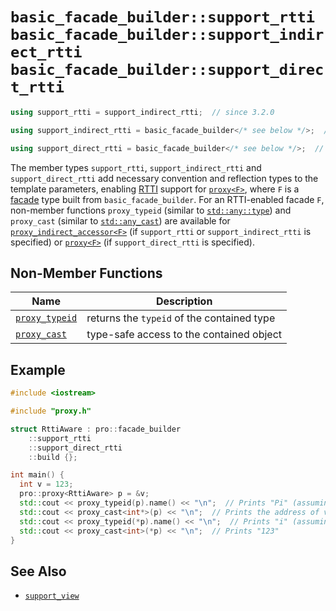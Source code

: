 # `basic_facade_builder::support_rtti`<br />`basic_facade_builder::support_indirect_rtti`<br />`basic_facade_builder::support_direct_rtti`

```cpp
using support_rtti = support_indirect_rtti;  // since 3.2.0

using support_indirect_rtti = basic_facade_builder</* see below */>;  // since 3.2.0

using support_direct_rtti = basic_facade_builder</* see below */>;  // since 3.2.0
```

The member types `support_rtti`, `support_indirect_rtti` and `support_direct_rtti` add necessary convention and reflection types to the template parameters, enabling [RTTI](https://en.wikipedia.org/wiki/Run-time_type_information) support for [`proxy<F>`](../proxy.md), where `F` is a [facade](../facade.md) type built from `basic_facade_builder`. For an RTTI-enabled facade `F`, non-member functions `proxy_typeid` (similar to [`std::any::type`](https://en.cppreference.com/w/cpp/utility/any/type)) and `proxy_cast` (similar to [`std::any_cast`](https://en.cppreference.com/w/cpp/utility/any/any_cast)) are available for [`proxy_indirect_accessor<F>`](../proxy_indirect_accessor.md) (if `support_rtti` or `support_indirect_rtti` is specified) or [`proxy<F>`](../proxy.md) (if `support_direct_rtti` is specified).

## Non-Member Functions

| Name                                           | Description                                |
| ---------------------------------------------- | ------------------------------------------ |
| [`proxy_typeid`](support_rtti/proxy_typeid.md) | returns the `typeid` of the contained type |
| [`proxy_cast`](support_rtti/proxy_cast.md)     | type-safe access to the contained object   |

## Example

```cpp
#include <iostream>

#include "proxy.h"

struct RttiAware : pro::facade_builder
    ::support_rtti
    ::support_direct_rtti
    ::build {};

int main() {
  int v = 123;
  pro::proxy<RttiAware> p = &v;
  std::cout << proxy_typeid(p).name() << "\n";  // Prints "Pi" (assuming GCC)
  std::cout << proxy_cast<int*>(p) << "\n";  // Prints the address of v
  std::cout << proxy_typeid(*p).name() << "\n";  // Prints "i" (assuming GCC)
  std::cout << proxy_cast<int>(*p) << "\n";  // Prints "123"
}
```

## See Also

- [`support_view`](support_view.md)

